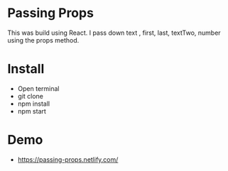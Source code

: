 # Passing Props
This was build using React. I pass down text , first, last, textTwo, number using the props method. 

# Install
* Open terminal 
* git clone 
* npm install
* npm start

# Demo

* https://passing-props.netlify.com/
